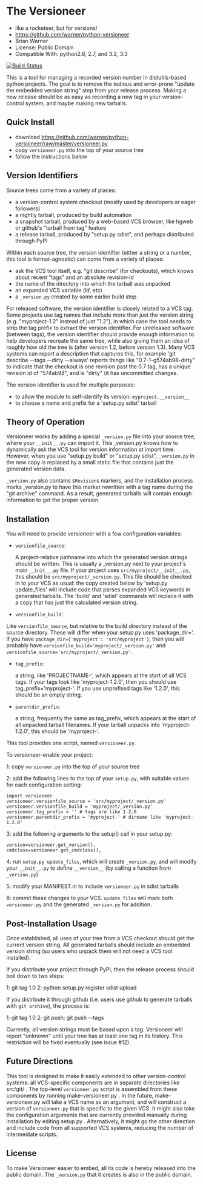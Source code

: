 The Versioneer
==============

* like a rocketeer, but for versions!
* https://github.com/warner/python-versioneer
* Brian Warner
* License: Public Domain
* Compatible With: python2.6, 2.7, and 3.2, 3.3

[![Build Status](https://travis-ci.org/warner/python-versioneer.png?branch=master)](https://travis-ci.org/warner/python-versioneer)

This is a tool for managing a recorded version number in distutils-based
python projects. The goal is to remove the tedious and error-prone "update
the embedded version string" step from your release process. Making a new
release should be as easy as recording a new tag in your version-control
system, and maybe making new tarballs.


## Quick Install

* download https://github.com/warner/python-versioneer/raw/master/versioneer.py
* copy `versioneer.py` into the top of your source tree
* follow the instructions below

## Version Identifiers

Source trees come from a variety of places:

* a version-control system checkout (mostly used by developers or eager
  followers)
* a nightly tarball, produced by build automation
* a snapshot tarball, produced by a web-based VCS browser, like hgweb or
  github's "tarball from tag" feature
* a release tarball, produced by "setup.py sdist", and perhaps distributed
  through PyPI

Within each source tree, the version identifier (either a string or a number,
this tool is format-agnostic) can come from a variety of places:

* ask the VCS tool itself, e.g. "git describe" (for checkouts), which knows
  about recent "tags" and an absolute revision-id
* the name of the directory into which the tarball was unpacked
* an expanded VCS variable ($Id$, etc)
* a `_version.py` created by some earlier build step

For released software, the version identifier is closely related to a VCS
tag. Some projects use tag names that include more than just the version
string (e.g. "myproject-1.2" instead of just "1.2"), in which case the tool
needs to strip the tag prefix to extract the version identifier. For
unreleased software (between tags), the version identifier should provide
enough information to help developers recreate the same tree, while also
giving them an idea of roughly how old the tree is (after version 1.2, before
version 1.3). Many VCS systems can report a description that captures this,
for example 'git describe --tags --dirty --always' reports things like
"0.7-1-g574ab98-dirty" to indicate that the checkout is one revision past the
0.7 tag, has a unique revision id of "574ab98", and is "dirty" (it has
uncommitted changes.

The version identifier is used for multiple purposes:

* to allow the module to self-identify its version: `myproject.__version__`
* to choose a name and prefix for a 'setup.py sdist' tarball

## Theory of Operation

Versioneer works by adding a special `_version.py` file into your source
tree, where your `__init__.py` can import it. This _version.py knows how to
dynamically ask the VCS tool for version information at import time. However,
when you use "setup.py build" or "setup.py sdist", `_version.py` in the new
copy is replaced by a small static file that contains just the generated
version data.

`_version.py` also contains `$Revision$` markers, and the installation
process marks _version.py to have this marker rewritten with a tag name
during the "git archive" command. As a result, generated tarballs will
contain enough information to get the proper version.


## Installation

You will need to provide versioneer with a few configuration variables:

* `versionfile_source`:

  A project-relative pathname into which the generated version strings should
  be written. This is usually a _version.py next to your project's main
  `__init__.py` file. If your project uses `src/myproject/__init__.py`, this
  should be `src/myproject/_version.py`. This file should be checked in to
  your VCS as usual: the copy created below by 'setup.py update_files' will
  include code that parses expanded VCS keywords in generated tarballs. The
  'build' and 'sdist' commands will replace it with a copy that has just the
  calculated version string.

*  `versionfile_build`:

  Like `versionfile_source`, but relative to the build directory instead of
  the source directory. These will differ when your setup.py uses
  'package_dir='. If you have `package_dir={'myproject': 'src/myproject'}`,
  then you will probably have `versionfile_build='myproject/_version.py'` and
  `versionfile_source='src/myproject/_version.py'`.

* `tag_prefix`:

  a string, like 'PROJECTNAME-', which appears at the start of all VCS tags.
  If your tags look like 'myproject-1.2.0', then you should use
  tag_prefix='myproject-'. If you use unprefixed tags like '1.2.0', this
  should be an empty string.

* `parentdir_prefix`:

  a string, frequently the same as tag_prefix, which appears at the start of
  all unpacked tarball filenames. If your tarball unpacks into
  'myproject-1.2.0', this should be 'myproject-'.

This tool provides one script, named `versioneer.py`.

To versioneer-enable your project:

1: copy `versioneer.py` into the top of your source tree

2: add the following lines to the top of your `setup.py`, with suitable
   values for each configuration setting:

    import versioneer
    versioneer.versionfile_source = 'src/myproject/_version.py'
    versioneer.versionfile_build = 'myproject/_version.py'
    versioneer.tag_prefix = '' # tags are like 1.2.0
    versioneer.parentdir_prefix = 'myproject-' # dirname like 'myproject-1.2.0'

3: add the following arguments to the setup() call in your setup.py:

    version=versioneer.get_version(),
    cmdclass=versioneer.get_cmdclass(),

4: run `setup.py update_files`, which will create `_version.py`, and will
   modify your `__init__.py` to define `__version__` (by calling a function
   from `_version.py`)

5: modify your MANIFEST.in to include `versioneer.py` in sdist tarballs

6: commit these changes to your VCS. `update_files` will mark both
`versioneer.py` and the generated `_version.py` for addition.

## Post-Installation Usage

Once established, all uses of your tree from a VCS checkout should get the
current version string. All generated tarballs should include an embedded
version string (so users who unpack them will not need a VCS tool installed).

If you distribute your project through PyPI, then the release process should
boil down to two steps:

 1: git tag 1.0
 2: python setup.py register sdist upload

If you distribute it through github (i.e. users use github to generate
tarballs with `git archive`), the process is:

 1: git tag 1.0
 2: git push; git push --tags

Currently, all version strings must be based upon a tag. Versioneer will
report "unknown" until your tree has at least one tag in its history. This
restriction will be fixed eventually (see issue #12).


## Future Directions

This tool is designed to make it easily extended to other version-control
systems: all VCS-specific components are in separate directories like
src/git/ . The top-level `versioneer.py` script is assembled from these
components by running make-versioneer.py . In the future, make-versioneer.py
will take a VCS name as an argument, and will construct a version of
`versioneer.py` that is specific to the given VCS. It might also take the
configuration arguments that are currently provided manually during
installation by editing setup.py . Alternatively, it might go the other
direction and include code from all supported VCS systems, reducing the
number of intermediate scripts.


## License

To make Versioneer easier to embed, all its code is hereby released into the
public domain. The `_version.py` that it creates is also in the public domain.
